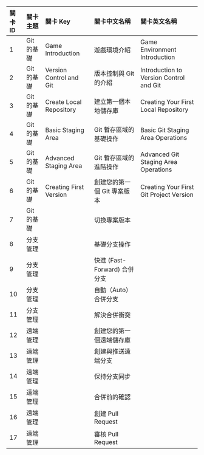 | 關卡 ID | 關卡主題   | 關卡 Key                | 關卡中文名稱                 | 關卡英文名稱                            |
| :------ | :--------- | :---------------------- | :--------------------------- | :-------------------------------------- |
| 1       | Git 的基礎 | Game Introduction       | 遊戲環境介紹                 | Game Environment Introduction           |
| 2       | Git 的基礎 | Version Control and Git | 版本控制與 Git 的介紹        | Introduction to Version Control and Git |
| 3       | Git 的基礎 | Create Local Repository | 建立第一個本地儲存庫         | Creating Your First Local Repository    |
| 4       | Git 的基礎 | Basic Staging Area      | Git 暫存區域的基礎操作       | Basic Git Staging Area Operations       |
| 5       | Git 的基礎 | Advanced Staging Area   | Git 暫存區域的進階操作       | Advanced Git Staging Area Operations    |
| 6       | Git 的基礎 | Creating First Version  | 創建您的第一個 Git 專案版本  | Creating Your First Git Project Version |
| 7       | Git 的基礎 |                         | 切換專案版本                 |                                         |
| 8       | 分支管理   |                         | 基礎分支操作                 |
| 9       | 分支管理   |                         | 快進 (Fast-Forward) 合併分支 |
| 10      | 分支管理   |                         | 自動（Auto）合併分支         |
| 11      | 分支管理   |                         | 解決合併衝突                 |
| 12      | 遠端管理   |                         | 創建您的第一個遠端儲存庫     |
| 13      | 遠端管理   |                         | 創建與推送遠端分支           |
| 14      | 遠端管理   |                         | 保持分支同步                 |
| 15      | 遠端管理   |                         | 合併前的確認                 |
| 16      | 遠端管理   |                         | 創建 Pull Request            |
| 17      | 遠端管理   |                         | 審核 Pull Request            |
